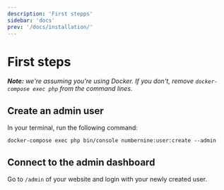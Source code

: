 ```yaml
---
description: 'First stepps'
sidebar: 'docs'
prev: '/docs/installation/'
---
```


# First steps

_**Note:** we're assuming you're using Docker. If you don't, remove _`docker-compose exec php`_ from the command lines._

## Create an admin user

In your terminal, run the following command:
```
docker-compose exec php bin/console numbernine:user:create --admin
```

## Connect to the admin dashboard

Go to `/admin` of your website and login with your newly created user.

